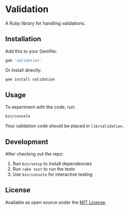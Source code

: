 # Validation

A Ruby library for handling validations.

## Installation

Add this to your Gemfile:

```ruby
gem 'validation'
```

Or install directly:

```bash
gem install validation
```

## Usage

To experiment with the code, run:

```bash
bin/console
```

Your validation code should be placed in `lib/validation`.

## Development

After checking out the repo:
1. Run `bin/setup` to install dependencies
2. Run `rake test` to run the tests
3. Use `bin/console` for interactive testing

## License

Available as open source under the [MIT License](https://opensource.org/licenses/MIT).
